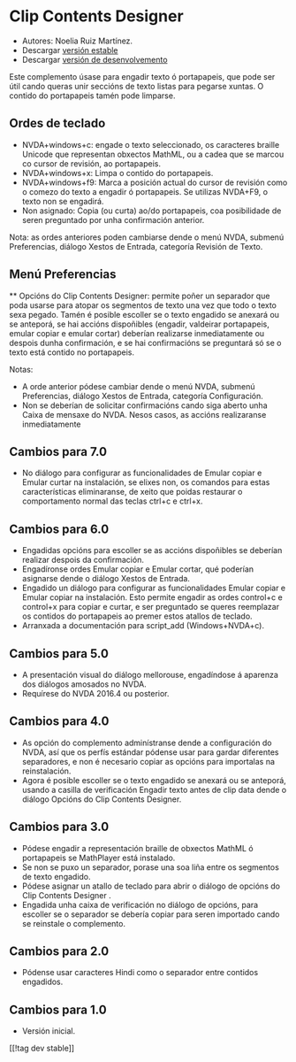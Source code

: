 # Clip Contents Designer #

*	Autores: Noelia Ruiz Martínez.
*	Descargar [versión estable][1]
*	Descargar [versión de desenvolvemento][2]

Este complemento úsase para engadir texto ó portapapeis, que pode ser útil
cando queras unir seccións de texto listas para pegarse xuntas.  O contido
do portapapeis tamén pode limparse.

## Ordes de teclado ##
*	NVDA+windows+c: engade o texto seleccionado, os caracteres braille Unicode
  que representan obxectos MathML, ou a cadea que se marcou co cursor de
  revisión, ao portapapeis.
*	NVDA+windows+x: Limpa o contido do portapapeis.
*	NVDA+windows+f9: Marca a posición actual do cursor de revisión como o comezo do texto a engadir ó portapapeis. Se utilizas NVDA+F9, o texto non se engadirá.
*	 Non asignado: Copia (ou curta) ao/do portapapeis, coa posibilidade de seren preguntado por unha confirmación anterior.

Nota: as ordes anteriores poden cambiarse dende o menú NVDA, submenú
Preferencias, diálogo Xestos de Entrada, categoría Revisión de Texto.

## Menú Preferencias ##
**	Opcións do Clip Contents Designer: permite poñer un separador que poda usarse para atopar os segmentos de texto una vez que todo o texto sexa pegado.
Tamén é posible escoller se o texto engadido se anexará ou se anteporá, se hai accións dispoñibles (engadir, valdeirar portapapeis, emular copiar e emular cortar) deberían realizarse inmediatamente ou despois dunha confirmación, e se hai confirmacións se preguntará só se o texto está contido no portapapeis.

Notas:

*	A orde anterior pódese cambiar dende o menú NVDA, submenú Preferencias,
  diálogo Xestos de Entrada, categoría Configuración.
*	Non se deberían de solicitar confirmacións cando siga aberto unha Caixa de
  mensaxe do NVDA. Nesos casos, as accións realizaranse inmediatamente

## Cambios para 7.0

* No diálogo para configurar as funcionalidades de Emular copiar e Emular
  curtar na instalación, se elixes non, os comandos para estas
  características eliminaranse, de xeito que poidas restaurar o
  comportamento normal das teclas ctrl+c e ctrl+x.

## Cambios para 6.0

*	 Engadidas opcións para escoller se as accións dispoñibles se deberían realizar despois da confirmación.
*	Engadíronse ordes Emular copiar e Emular cortar, qué poderían asignarse dende o diálogo Xestos de Entrada.
*	 Engadido un diálogo para configurar as funcionalidades Emular copiar e Emular copiar na instalación. Esto permite engadir as ordes control+c e control+x para copiar e curtar, e ser preguntado se queres reemplazar os contidos do portapapeis ao premer estos atallos de teclado.
*	Arranxada a documentación para script_add (Windows+NVDA+c).

## Cambios para 5.0 ##

*	A presentación visual do diálogo mellorouse, engadíndose á aparenza dos
  diálogos amosados no NVDA.
*	Requírese do NVDA 2016.4 ou posterior.

## Cambios para 4.0 ##
*	As opción do complemento adminístranse dende a configuración do NVDA, así
  que os perfís estándar pódense usar para gardar diferentes separadores, e
  non é necesario copiar as opcións para importalas na reinstalación.
*	Agora é posible escoller se o texto engadido se anexará ou se anteporá,
  usando a casilla de verificación Engadir texto antes de clip data dende o
  diálogo Opcións do Clip Contents Designer.

## Cambios para 3.0 ##
*	Pódese engadir a representación braille de obxectos MathML ó portapapeis
  se MathPlayer está instalado.
*	Se non se puxo un separador, porase una soa liña entre os segmentos de
  texto engadido.
*	Pódese asignar un atallo de teclado para abrir o diálogo de opcións do
  Clip Contents Designer .
*	Engadida unha caixa de verificación no diálogo de opcións, para escoller
  se o separador se debería copiar para seren importado cando se reinstale o
  complemento.

## Cambios para 2.0 ##
*	Pódense usar caracteres Hindi como o separador entre contidos engadidos.

## Cambios para 1.0 ##
*	Versión inicial.

[[!tag dev stable]]

[1]: http://addons.nvda-project.org/files/get.php?file=ccd

[2]: http://addons.nvda-project.org/files/get.php?file=ccd-dev
